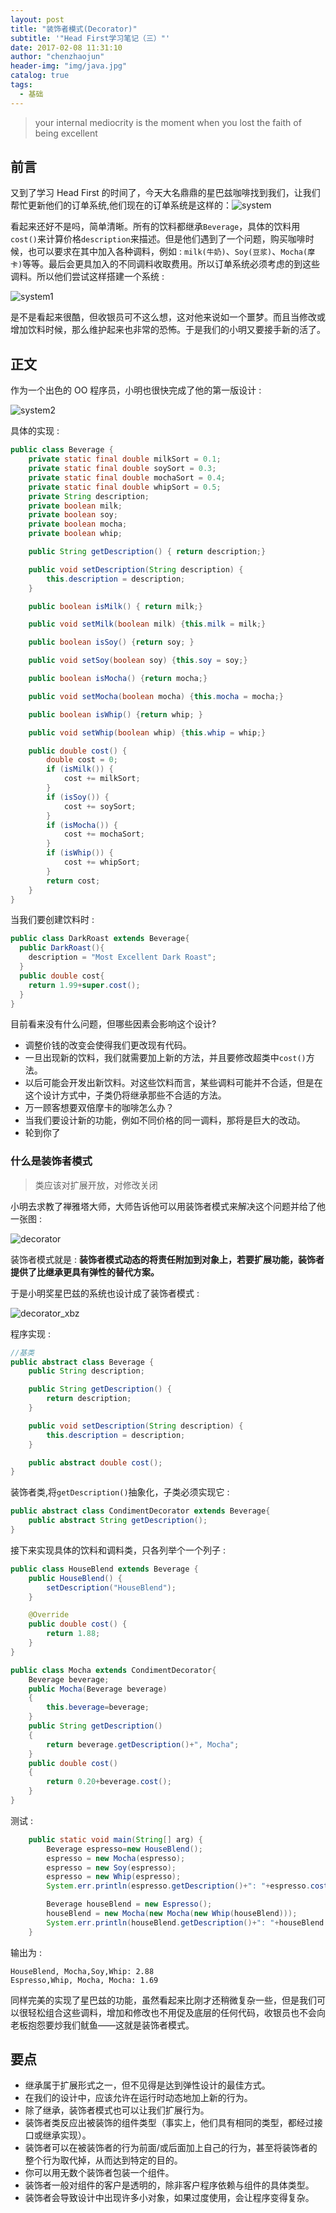```yaml
---
layout: post
title: "装饰者模式(Decorator)"
subtitle: '"Head First学习笔记（三）"'
date: 2017-02-08 11:31:10
author: "chenzhaojun"
header-img: "img/java.jpg"
catalog: true
tags:
  - 基础
---
```


> your internal mediocrity is the moment when you lost the faith of being excellent

## 前言

又到了学习 Head First 的时间了，今天大名鼎鼎的星巴兹咖啡找到我们，让我们帮忙更新他们的订单系统,他们现在的订单系统是这样的：![system](http://my.csdn.net/uploads/201205/06/1336303779_2807.jpg)

看起来还好不是吗，简单清晰。所有的饮料都继承`Beverage`，具体的饮料用`cost()`来计算价格`description`来描述。但是他们遇到了一个问题，购买咖啡时候，也可以要求在其中加入各种调料，例如 : `milk(牛奶)`、`Soy(豆浆)`、`Mocha(摩卡)`等等。最后会更具加入的不同调料收取费用。所以订单系统必须考虑的到这些调料。所以他们尝试这样搭建一个系统 :

![system1](http://my.csdn.net/uploads/201205/06/1336303992_9751.jpg)

是不是看起来很酷，但收银员可不这么想，这对他来说如一个噩梦。而且当修改或增加饮料时候，那么维护起来也非常的恐怖。于是我们的小明又要接手新的活了。

## 正文

作为一个出色的 OO 程序员，小明也很快完成了他的第一版设计 :

![system2](http://my.csdn.net/uploads/201205/07/1336354047_2530.jpg)

具体的实现 :

```java
public class Beverage {
    private static final double milkSort = 0.1;
    private static final double soySort = 0.3;
    private static final double mochaSort = 0.4;
    private static final double whipSort = 0.5;
    private String description;
    private boolean milk;
    private boolean soy;
    private boolean mocha;
    private boolean whip;

    public String getDescription() { return description;}

    public void setDescription(String description) {
        this.description = description;
    }

    public boolean isMilk() { return milk;}

    public void setMilk(boolean milk) {this.milk = milk;}

    public boolean isSoy() {return soy; }

    public void setSoy(boolean soy) {this.soy = soy;}

    public boolean isMocha() {return mocha;}

    public void setMocha(boolean mocha) {this.mocha = mocha;}

    public boolean isWhip() {return whip; }

    public void setWhip(boolean whip) {this.whip = whip;}

    public double cost() {
        double cost = 0;
        if (isMilk()) {
            cost += milkSort;
        }
        if (isSoy()) {
            cost += soySort;
        }
        if (isMocha()) {
            cost += mochaSort;
        }
        if (isWhip()) {
            cost += whipSort;
        }
        return cost;
    }
}
```

当我们要创建饮料时 :

```java
public class DarkRoast extends Beverage{
  public DarkRoast(){
    description = "Most Excellent Dark Roast";
  }
  public double cost{
    return 1.99+super.cost();
  }
}
```

目前看来没有什么问题，但哪些因素会影响这个设计?

- 调整价钱的改变会使得我们更改现有代码。
- 一旦出现新的饮料，我们就需要加上新的方法，并且要修改超类中`cost()`方法。
- 以后可能会开发出新饮料。对这些饮料而言，某些调料可能并不合适，但是在这个设计方式中，子类仍将继承那些不合适的方法。
- 万一顾客想要双倍摩卡的咖啡怎么办？
- 当我们要设计新的功能，例如不同价格的同一调料，那将是巨大的改动。
- 轮到你了

### 什么是装饰者模式

> 类应该对扩展开放，对修改关闭

小明去求教了禅雅塔大师，大师告诉他可以用装饰者模式来解决这个问题并给了他一张图 :

![decorator](http://my.csdn.net/uploads/201205/08/1336484138_5451.jpg)

装饰者模式就是 : **装饰者模式动态的将责任附加到对象上，若要扩展功能，装饰者提供了比继承更具有弹性的替代方案。**

于是小明奖星巴兹的系统也设计成了装饰者模式 :

![decorator_xbz](http://my.csdn.net/uploads/201205/08/1336484312_7020.jpg)

程序实现 :

```java
//基类
public abstract class Beverage {
    public String description;

    public String getDescription() {
        return description;
    }

    public void setDescription(String description) {
        this.description = description;
    }

    public abstract double cost();
}
```

装饰者类,将`getDescription()`抽象化，子类必须实现它 :

```java
public abstract class CondimentDecorator extends Beverage{
    public abstract String getDescription();
}
```

接下来实现具体的饮料和调料类，只各列举个一个列子 :

```java
public class HouseBlend extends Beverage {
    public HouseBlend() {
        setDescription("HouseBlend");
    }

    @Override
    public double cost() {
        return 1.88;
    }
}

public class Mocha extends CondimentDecorator{
    Beverage beverage;
    public Mocha(Beverage beverage)
    {
        this.beverage=beverage;
    }
    public String getDescription()
    {
        return beverage.getDescription()+", Mocha";
    }
    public double cost()
    {
        return 0.20+beverage.cost();
    }
}
```

测试 :

```java
    public static void main(String[] arg) {
        Beverage espresso=new HouseBlend();
        espresso = new Mocha(espresso);
        espresso = new Soy(espresso);
        espresso = new Whip(espresso);
        System.err.println(espresso.getDescription()+": "+espresso.cost());

        Beverage houseBlend = new Espresso();
        houseBlend = new Mocha(new Mocha(new Whip(houseBlend)));
        System.err.println(houseBlend.getDescription()+": "+houseBlend.cost());
    }
```

输出为 :

```
HouseBlend, Mocha,Soy,Whip: 2.88
Espresso,Whip, Mocha, Mocha: 1.69
```

同样完美的实现了星巴兹的功能，虽然看起来比刚才还稍微复杂一些，但是我们可以很轻松组合这些调料，增加和修改也不用促及底层的任何代码，收银员也不会向老板抱怨要炒我们鱿鱼——这就是装饰者模式。

## 要点

- 继承属于扩展形式之一，但不见得是达到弹性设计的最佳方式。
- 在我们的设计中，应该允许在运行时动态地加上新的行为。
- 除了继承，装饰者模式也可以让我们扩展行为。
- 装饰者类反应出被装饰的组件类型（事实上，他们具有相同的类型，都经过接口或继承实现）。
- 装饰者可以在被装饰者的行为前面/或后面加上自己的行为，甚至将装饰者的整个行为取代掉，从而达到特定的目的。
- 你可以用无数个装饰者包装一个组件。
- 装饰者一般对组件的客户是透明的，除非客户程序依赖与组件的具体类型。
- 装饰者会导致设计中出现许多小对象，如果过度使用，会让程序变得复杂。
